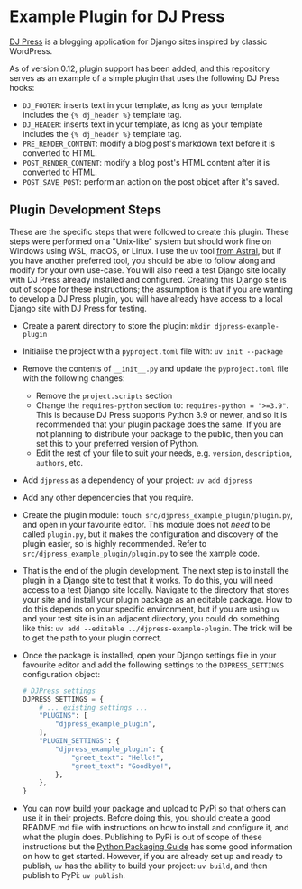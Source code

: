 # Example Plugin for DJ Press

[DJ Press](https://pypi.org/project/djpress/) is a blogging application for Django sites inspired by classic WordPress.

As of version 0.12, plugin support has been added, and this repository serves as an example of a simple plugin that
uses the following DJ Press hooks:

- `DJ_FOOTER`: inserts text in your template, as long as your template includes the `{% dj_header %}` template tag.
- `DJ_HEADER`: inserts text in your template, as long as your template includes the `{% dj_header %}` template tag.
- `PRE_RENDER_CONTENT`: modify a blog post's markdown text before it is converted to HTML.
- `POST_RENDER_CONTENT`: modify a blog post's HTML content after it is converted to HTML.
- `POST_SAVE_POST`: perform an action on the post objcet after it's saved.

## Plugin Development Steps

These are the specific steps that were followed to create this plugin. These steps were performed on a "Unix-like"
system but should work fine on Windows using WSL, macOS, or Linux. I use the `uv` tool
[from Astral](https://docs.astral.sh/uv/), but if you have another preferred tool, you should be able to follow along
and modify for your own use-case. You will also need a test Django site locally with DJ Press already installed and
configured. Creating this Django site is out of scope for these instructions; the assumption is that if you are
wanting to develop a DJ Press plugin, you will have already have access to a local Django site with DJ Press for
testing.

- Create a parent directory to store the plugin: `mkdir djpress-example-plugin`
- Initialise the project with a `pyproject.toml` file with: `uv init --package`
- Remove the contents of `__init__.py` and update the `pyproject.toml` file with the following changes:
  - Remove the `project.scripts` section
  - Change the `requires-python` section to: `requires-python = ">=3.9"`. This is because DJ Press supports Python
    3.9 or newer, and so it is recommended that your plugin package does the same. If you are not planning to
    distribute your package to the public, then you can set this to your preferred version of Python.
  - Edit the rest of your file to suit your needs, e.g. `version`, `description`, `authors`, etc.
- Add `djpress` as a dependency of your project: `uv add djpress`
- Add any other dependencies that you require.
- Create the plugin module: `touch src/djpress_example_plugin/plugin.py`, and open in your favourite editor. This
  module does not *need* to be called `plugin.py`, but it makes the configuration and discovery of the plugin easier,
  so is highly recommended. Refer to `src/djpress_example_plugin/plugin.py` to see the xample code.
- That is the end of the plugin development. The next step is to install the plugin in a Django site to test that it
  works. To do this, you will need access to a test Django site locally. Navigate to the directory that stores your
  site and install your plugin package as an editable package. How to do this depends on your specific environment, but
  if you are using `uv` and your test site is in an adjacent directory, you could do something like this:
  `uv add --editable ../djpress-example-plugin`. The trick will be to get the path to your plugin correct.
- Once the package is installed, open your Django settings file in your favourite editor and add the following settings
  to the `DJPRESS_SETTINGS` configuration object:

    ```python
    # DJPress settings
    DJPRESS_SETTINGS = {
        # ... existing settings ...
        "PLUGINS": [
            "djpress_example_plugin",
        ],
        "PLUGIN_SETTINGS": {
            "djpress_example_plugin": {
                "greet_text": "Hello!",
                "greet_text": "Goodbye!",
            },
        },
    }
    ```

- You can now build your package and upload to PyPi so that others can use it in their projects. Before doing this, you
  should create a good README.md file with instructions on how to install and configure it, and what the plugin does.
  Publishing to PyPi is out of scope of these instructions but the
  [Python Packaging Guide](https://packaging.python.org/en/latest/) has some good information on how to get started.
  However, if you are already set up and ready to publish, `uv` has the ability to build your project: `uv build`, and
  then publish to PyPi: `uv publish`.
